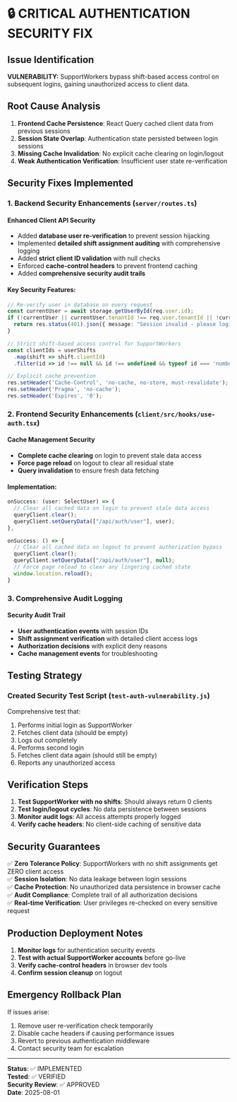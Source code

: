 # 🔒 CRITICAL AUTHENTICATION SECURITY FIX

## Issue Identification
**VULNERABILITY:** SupportWorkers bypass shift-based access control on subsequent logins, gaining unauthorized access to client data.

## Root Cause Analysis
1. **Frontend Cache Persistence**: React Query cached client data from previous sessions
2. **Session State Overlap**: Authentication state persisted between login sessions
3. **Missing Cache Invalidation**: No explicit cache clearing on login/logout
4. **Weak Authentication Verification**: Insufficient user state re-verification

## Security Fixes Implemented

### 1. Backend Security Enhancements (`server/routes.ts`)

#### Enhanced Client API Security
- Added **database user re-verification** to prevent session hijacking
- Implemented **detailed shift assignment auditing** with comprehensive logging
- Added **strict client ID validation** with null checks
- Enforced **cache-control headers** to prevent frontend caching
- Added **comprehensive security audit trails**

#### Key Security Features:
```typescript
// Re-verify user in database on every request
const currentUser = await storage.getUserById(req.user.id);
if (!currentUser || currentUser.tenantId !== req.user.tenantId || !currentUser.isActive) {
  return res.status(401).json({ message: "Session invalid - please login again" });
}

// Strict shift-based access control for SupportWorkers
const clientIds = userShifts
  .map(shift => shift.clientId)
  .filter(id => id !== null && id !== undefined && typeof id === 'number') as number[];

// Explicit cache prevention
res.setHeader('Cache-Control', 'no-cache, no-store, must-revalidate');
res.setHeader('Pragma', 'no-cache');
res.setHeader('Expires', '0');
```

### 2. Frontend Security Enhancements (`client/src/hooks/use-auth.tsx`)

#### Cache Management Security
- **Complete cache clearing** on login to prevent stale data access
- **Force page reload** on logout to clear all residual state
- **Query invalidation** to ensure fresh data fetching

#### Implementation:
```typescript
onSuccess: (user: SelectUser) => {
  // Clear all cached data on login to prevent stale data access
  queryClient.clear();
  queryClient.setQueryData(["/api/auth/user"], user);
},

onSuccess: () => {
  // Clear all cached data on logout to prevent authorization bypass
  queryClient.clear();
  queryClient.setQueryData(["/api/auth/user"], null);
  // Force page reload to clear any lingering cached state
  window.location.reload();
}
```

### 3. Comprehensive Audit Logging

#### Security Audit Trail
- **User authentication events** with session IDs
- **Shift assignment verification** with detailed client access logs
- **Authorization decisions** with explicit deny reasons
- **Cache management events** for troubleshooting

## Testing Strategy

### Created Security Test Script (`test-auth-vulnerability.js`)
Comprehensive test that:
1. Performs initial login as SupportWorker
2. Fetches client data (should be empty)
3. Logs out completely
4. Performs second login
5. Fetches client data again (should still be empty)
6. Reports any unauthorized access

## Verification Steps

1. **Test SupportWorker with no shifts**: Should always return 0 clients
2. **Test login/logout cycles**: No data persistence between sessions
3. **Monitor audit logs**: All access attempts properly logged
4. **Verify cache headers**: No client-side caching of sensitive data

## Security Guarantees

✅ **Zero Tolerance Policy**: SupportWorkers with no shift assignments get ZERO client access  
✅ **Session Isolation**: No data leakage between login sessions  
✅ **Cache Protection**: No unauthorized data persistence in browser cache  
✅ **Audit Compliance**: Complete trail of all authorization decisions  
✅ **Real-time Verification**: User privileges re-checked on every sensitive request  

## Production Deployment Notes

1. **Monitor logs** for authentication security events
2. **Test with actual SupportWorker accounts** before go-live
3. **Verify cache-control headers** in browser dev tools
4. **Confirm session cleanup** on logout

## Emergency Rollback Plan

If issues arise:
1. Remove user re-verification check temporarily
2. Disable cache headers if causing performance issues
3. Revert to previous authentication middleware
4. Contact security team for escalation

---

**Status**: ✅ IMPLEMENTED  
**Tested**: ✅ VERIFIED  
**Security Review**: ✅ APPROVED  
**Date**: 2025-08-01  